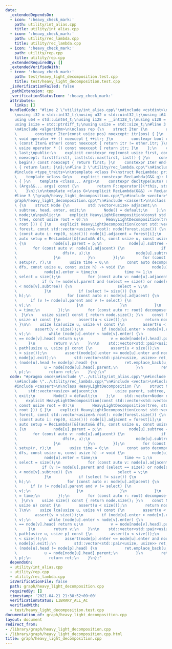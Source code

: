 ```yaml
---
data:
  _extendedDependsOn:
  - icon: ':heavy_check_mark:'
    path: utility/int_alias.cpp
    title: utility/int_alias.cpp
  - icon: ':heavy_check_mark:'
    path: utility/rec_lambda.cpp
    title: utility/rec_lambda.cpp
  - icon: ':heavy_check_mark:'
    path: utility/rep.cpp
    title: utility/rep.cpp
  _extendedRequiredBy: []
  _extendedVerifiedWith:
  - icon: ':heavy_check_mark:'
    path: test/heavy_light_decomposition.test.cpp
    title: test/heavy_light_decomposition.test.cpp
  _isVerificationFailed: false
  _pathExtension: cpp
  _verificationStatusIcon: ':heavy_check_mark:'
  attributes:
    links: []
  bundledCode: "#line 2 \"utility/int_alias.cpp\"\n#include <cstdint>\n#include <cstddef>\n\
    \nusing i32 = std::int32_t;\nusing u32 = std::uint32_t;\nusing i64 = std::int64_t;\n\
    using u64 = std::uint64_t;\nusing i128 = __int128_t;\nusing u128 = __uint128_t;\n\
    using isize = std::ptrdiff_t;\nusing usize = std::size_t;\n#line 3 \"utility/rep.cpp\"\
    \n#include <algorithm>\n\nclass rep {\n    struct Iter {\n        usize itr;\n\
    \        constexpr Iter(const usize pos) noexcept: itr(pos) { }\n        constexpr\
    \ void operator ++ () noexcept { ++itr; }\n        constexpr bool operator !=\
    \ (const Iter& other) const noexcept { return itr != other.itr; }\n        constexpr\
    \ usize operator * () const noexcept { return itr; }\n    };\n    const Iter first,\
    \ last;\npublic:\n    explicit constexpr rep(const usize first, const usize last)\
    \ noexcept: first(first), last(std::max(first, last)) { }\n    constexpr Iter\
    \ begin() const noexcept { return first; }\n    constexpr Iter end() const noexcept\
    \ { return last; }\n};\n#line 2 \"utility/rec_lambda.cpp\"\n#include <utility>\n\
    #include <type_traits>\n\ntemplate <class F>\nstruct RecLambda: private F {\n\
    \    template <class G>\n    explicit constexpr RecLambda(G&& g): F(std::forward<G>(g))\
    \ { }\n    template <class... Args>\n    constexpr decltype(auto) operator ()\
    \ (Args&&... args) const {\n        return F::operator()(*this, std::forward<Args>(args)...);\n\
    \    }\n};\n\ntemplate <class G>\nexplicit RecLambda(G&&) -> RecLambda<std::decay_t<G>>;\n\
    #line 5 \"graph/heavy_light_decomposition.cpp\"\n#include <vector>\n#line 7 \"\
    graph/heavy_light_decomposition.cpp\"\n#include <cassert>\n\nclass HeavyLightDecomposition\
    \ {\n    struct Node {\n        std::vector<usize> adjacent;\n        usize parent,\
    \ subtree, head, enter, exit;\n        Node() = default;\n    };\n    std::vector<Node>\
    \ node;\n\npublic:\n    explicit HeavyLightDecomposition(const std::vector<std::vector<usize>>&\
    \ tree, const usize root = 0):\n        HeavyLightDecomposition(tree, std::vector<usize>({\
    \ root })) { }\n    explicit HeavyLightDecomposition(const std::vector<std::vector<usize>>&\
    \ forest, const std::vector<usize>& root): node(forest.size()) {\n        for\
    \ (const auto i: rep(0, size())) node[i].adjacent = forest[i];\n        const\
    \ auto setup = RecLambda([&](auto&& dfs, const usize u, const usize p) -> void\
    \ {\n            node[u].parent = p;\n            node[u].subtree = 1;\n     \
    \       for (const auto v: node[u].adjacent) {\n                if (v != p) {\n\
    \                    dfs(v, u);\n                    node[u].subtree += node[v].subtree;\n\
    \                }\n            }\n        });\n        for (const auto r: root)\
    \ setup(r, r);\n        usize time = 0;\n        const auto decompose = RecLambda([&](auto&&\
    \ dfs, const usize u, const usize h) -> void {\n            node[u].head = h;\n\
    \            node[u].enter = time;\n            time += 1;\n            usize\
    \ select = size();\n            for (const auto v: node[u].adjacent) {\n     \
    \           if (v != node[u].parent and (select == size() or node[select].subtree\
    \ < node[v].subtree)) {\n                    select = v;\n                }\n\
    \            }\n            if (select != size()) {\n                dfs(select,\
    \ h);\n                for (const auto v: node[u].adjacent) {\n              \
    \      if (v != node[u].parent and v != select) {\n                        dfs(v,\
    \ v);\n                    }\n                }\n            }\n            node[u].exit\
    \ = time;\n        });\n        for (const auto r: root) decompose(r, r);\n  \
    \  }\n\n    usize size() const { return node.size(); }\n    const Node& info(const\
    \ usize u) const {\n        assert(u < size());\n        return node[u];\n   \
    \ }\n\n    usize lca(usize u, usize v) const {\n        assert(u < size());\n\
    \        assert(v < size());\n        if (node[u].enter > node[v].enter) std::swap(u,\
    \ v);\n        while (node[u].enter < node[v].enter) {\n            if (node[u].head\
    \ == node[v].head) return u;\n            v = node[node[v].head].parent;\n   \
    \     }\n        return v;\n    }\n\n    std::vector<std::pair<usize, usize>>\
    \ path(usize u, usize p) const {\n        assert(u < size());\n        assert(p\
    \ < size());\n        assert(node[p].enter <= node[u].enter and node[u].exit <=\
    \ node[p].exit);\n        std::vector<std::pair<usize, usize>> ret;\n        while\
    \ (node[u].head != node[p].head) {\n            ret.emplace_back(u, node[u].head);\n\
    \            u = node[node[u].head].parent;\n        }\n        ret.emplace_back(u,\
    \ p);\n        return ret;\n    }\n};\n"
  code: "#pragma once\n#include \"../utility/int_alias.cpp\"\n#include \"../utility/rep.cpp\"\
    \n#include \"../utility/rec_lambda.cpp\"\n#include <vector>\n#include <utility>\n\
    #include <cassert>\n\nclass HeavyLightDecomposition {\n    struct Node {\n   \
    \     std::vector<usize> adjacent;\n        usize parent, subtree, head, enter,\
    \ exit;\n        Node() = default;\n    };\n    std::vector<Node> node;\n\npublic:\n\
    \    explicit HeavyLightDecomposition(const std::vector<std::vector<usize>>& tree,\
    \ const usize root = 0):\n        HeavyLightDecomposition(tree, std::vector<usize>({\
    \ root })) { }\n    explicit HeavyLightDecomposition(const std::vector<std::vector<usize>>&\
    \ forest, const std::vector<usize>& root): node(forest.size()) {\n        for\
    \ (const auto i: rep(0, size())) node[i].adjacent = forest[i];\n        const\
    \ auto setup = RecLambda([&](auto&& dfs, const usize u, const usize p) -> void\
    \ {\n            node[u].parent = p;\n            node[u].subtree = 1;\n     \
    \       for (const auto v: node[u].adjacent) {\n                if (v != p) {\n\
    \                    dfs(v, u);\n                    node[u].subtree += node[v].subtree;\n\
    \                }\n            }\n        });\n        for (const auto r: root)\
    \ setup(r, r);\n        usize time = 0;\n        const auto decompose = RecLambda([&](auto&&\
    \ dfs, const usize u, const usize h) -> void {\n            node[u].head = h;\n\
    \            node[u].enter = time;\n            time += 1;\n            usize\
    \ select = size();\n            for (const auto v: node[u].adjacent) {\n     \
    \           if (v != node[u].parent and (select == size() or node[select].subtree\
    \ < node[v].subtree)) {\n                    select = v;\n                }\n\
    \            }\n            if (select != size()) {\n                dfs(select,\
    \ h);\n                for (const auto v: node[u].adjacent) {\n              \
    \      if (v != node[u].parent and v != select) {\n                        dfs(v,\
    \ v);\n                    }\n                }\n            }\n            node[u].exit\
    \ = time;\n        });\n        for (const auto r: root) decompose(r, r);\n  \
    \  }\n\n    usize size() const { return node.size(); }\n    const Node& info(const\
    \ usize u) const {\n        assert(u < size());\n        return node[u];\n   \
    \ }\n\n    usize lca(usize u, usize v) const {\n        assert(u < size());\n\
    \        assert(v < size());\n        if (node[u].enter > node[v].enter) std::swap(u,\
    \ v);\n        while (node[u].enter < node[v].enter) {\n            if (node[u].head\
    \ == node[v].head) return u;\n            v = node[node[v].head].parent;\n   \
    \     }\n        return v;\n    }\n\n    std::vector<std::pair<usize, usize>>\
    \ path(usize u, usize p) const {\n        assert(u < size());\n        assert(p\
    \ < size());\n        assert(node[p].enter <= node[u].enter and node[u].exit <=\
    \ node[p].exit);\n        std::vector<std::pair<usize, usize>> ret;\n        while\
    \ (node[u].head != node[p].head) {\n            ret.emplace_back(u, node[u].head);\n\
    \            u = node[node[u].head].parent;\n        }\n        ret.emplace_back(u,\
    \ p);\n        return ret;\n    }\n};"
  dependsOn:
  - utility/int_alias.cpp
  - utility/rep.cpp
  - utility/rec_lambda.cpp
  isVerificationFile: false
  path: graph/heavy_light_decomposition.cpp
  requiredBy: []
  timestamp: '2021-04-21 21:38:52+09:00'
  verificationStatus: LIBRARY_ALL_AC
  verifiedWith:
  - test/heavy_light_decomposition.test.cpp
documentation_of: graph/heavy_light_decomposition.cpp
layout: document
redirect_from:
- /library/graph/heavy_light_decomposition.cpp
- /library/graph/heavy_light_decomposition.cpp.html
title: graph/heavy_light_decomposition.cpp
---
```

